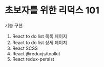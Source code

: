 # 초보자를 위한 리덕스 101
기능 구현  
1. React to do list 목록 페이지  
2. React to do list 상세 페이지  
3. React SCSS  
4. React @reduxjs/toolkit  
5. React redux-persist

